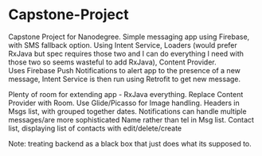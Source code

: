 # Capstone-Project
Capstone Project for Nanodegree. Simple messaging app using Firebase, with SMS fallback option.
Using Intent Service, Loaders (would prefer RxJava but spec requires those two and I can do everything I need
with those two so seems wasteful to add RxJava), Content Provider.   
Uses Firebase Push Notifications to alert app to the presence of a new message, Intent Service is then
run using Retrofit to get new message. 

Plenty of room for extending app - 
RxJava everything.
Replace Content Provider with Room.
Use Glide/Picasso for Image handling.
Headers in Msgs list, with grouped together dates.
Notifications can handle multiple messages/are more sophisticated
Name rather than tel in Msg list.
Contact list, displaying list of contacts with edit/delete/create

Note: treating backend as a black box that just does what its supposed to.